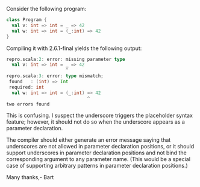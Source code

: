 Consider the following program:

```scala
class Program {
  val v: int => int = _ => 42
  val w: int => int = (_:int) => 42
}
```

Compiling it with 2.6.1-final yields the following output:

```scala
repro.scala:2: error: missing parameter type
  val v: int => int = _ => 42
                      ^
repro.scala:3: error: type mismatch;
 found   : (int) => Int
 required: int
  val w: int => int = (_:int) => 42
                              ^
two errors found
```

This is confusing. I suspect the underscore triggers the placeholder syntax feature; however, it should not do so when the underscore appears as a parameter declaration.

The compiler should either generate an error message saying that underscores are not allowed in parameter declaration positions, or it should support underscores in parameter declaration positions and not bind the corresponding argument to any parameter name. (This would be a special case of supporting arbitrary patterns in parameter declaration positions.)

Many thanks,-
Bart

